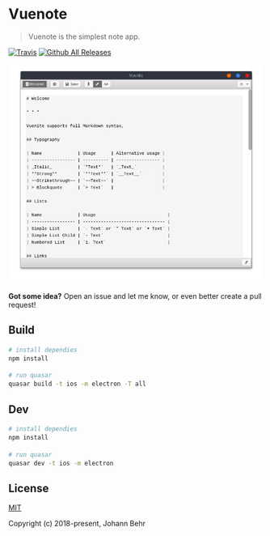 # Vuenote

> Vuenote is the simplest note app.

[![Travis](https://img.shields.io/travis/ExNG/vuenote.svg)](https://travis-ci.org/ExNG/vuenote) [![Github All Releases](https://img.shields.io/github/downloads/ExNG/vuenote/total.svg)](http://github.com/ExNG/vuenote)

![vuenote Screenshot](docs/vuenote.png)

**Got some idea?** Open an issue and let me know, or even better create a pull request!

## Build

```bash
# install dependies
npm install

# run quasar
quasar build -t ios -m electron -T all
```

## Dev

```bash
# install dependies
npm install

# run quasar
quasar dev -t ios -m electron
```

## License

[MIT](http://opensource.org/licenses/MIT)

Copyright (c) 2018-present, Johann Behr
